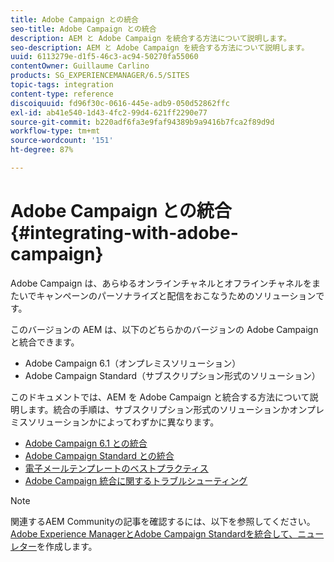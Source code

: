```yaml
---
title: Adobe Campaign との統合
seo-title: Adobe Campaign との統合
description: AEM と Adobe Campaign を統合する方法について説明します。
seo-description: AEM と Adobe Campaign を統合する方法について説明します。
uuid: 6113279e-d1f5-46c3-ac94-50270fa55060
contentOwner: Guillaume Carlino
products: SG_EXPERIENCEMANAGER/6.5/SITES
topic-tags: integration
content-type: reference
discoiquuid: fd96f30c-0616-445e-adb9-050d52862ffc
exl-id: ab41e540-1d43-4fc2-99d4-621ff2290e77
source-git-commit: b220adf6fa3e9faf94389b9a9416b7fca2f89d9d
workflow-type: tm+mt
source-wordcount: '151'
ht-degree: 87%

---
```


# Adobe Campaign との統合{#integrating-with-adobe-campaign}

Adobe Campaign は、あらゆるオンラインチャネルとオフラインチャネルをまたいでキャンペーンのパーソナライズと配信をおこなうためのソリューションです。

このバージョンの AEM は、以下のどちらかのバージョンの Adobe Campaign と統合できます。

* Adobe Campaign 6.1（オンプレミスソリューション）
* Adobe Campaign Standard（サブスクリプション形式のソリューション）

このドキュメントでは、AEM を Adobe Campaign と統合する方法について説明します。統合の手順は、サブスクリプション形式のソリューションかオンプレミスソリューションかによってわずかに異なります。

* [Adobe Campaign 6.1 との統合](/help/sites-administering/campaignonpremise.md)
* [Adobe Campaign Standard との統合](/help/sites-administering/campaignstandard.md)
* [電子メールテンプレートのベストプラクティス](/help/sites-administering/best-practices-for-email-templates.md)
* [Adobe Campaign 統合に関するトラブルシューティング](/help/sites-administering/troubleshooting-campaignintegration.md)

>[!NOTE]
>
>関連するAEM Communityの記事を確認するには、以下を参照してください。[Adobe Experience ManagerとAdobe Campaign Standardを統合して、ニューレター](https://helpx.adobe.com/jp/experience-manager/using/aem_campaign.html)を作成します。
